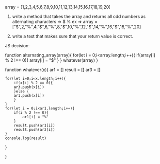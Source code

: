  array = [1,2,3,4,5,6,7,8,9,10,11,12,13,14,15,16,17,18,19,20]

 1. write a method that takes the array and returns all odd numbers as 
alternating characters => $ %
ex =>
array = ["$",2,"%",4,"$",6,"%",8,"$",10,"%",12,"$",14,"%",16,"$",18,"%",20]

2. write a test that makes sure that your return value is correct.


JS decision:


function alternating_array(array){
	for(let i = 0;i<array.length;i++){
		if(array[i] % 2 !== 0){
			array[i] = "$"
		}
	}
	whatever(array)
}

function whatever(x){
		ar1 = []
		result = []
		ar3 = []
		
	for(let i=0;i<x.length;i++){
		if(x[i] % 2 == 0){
		ar3.push(x[i])
		}else {
		ar1.push(x[i])
		}
	}
	for(let i = 0;i<ar1.length;i++){
		if(i % 2 !== 0){
			ar1[i] = "%"
		}
		result.push(ar1[i])
		result.push(ar3[i])
	}
	console.log(result)
}




















}